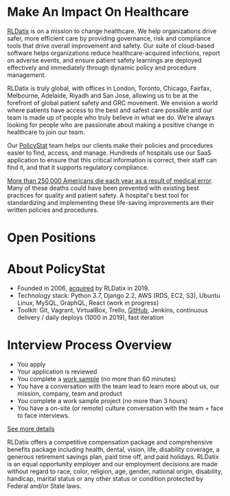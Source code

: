 # Make An Impact On Healthcare

[RLDatix](https://www.rldatix.com) is on a mission to change healthcare.
We help organizations drive safer, more efficient care by providing
governance, risk and compliance tools that drive overall improvement and
safety.
Our suite of cloud-based software helps organizations reduce healthcare-acquired
infections, report on adverse events, and ensure patient safety
learnings are deployed effectively and immediately through dynamic
policy and procedure management. 

RLDatix is truly global, with offices in London, Toronto, Chicago,
Fairfax, Melbourne, Adelaide, Riyadh and San Jose, allowing us to be at
the forefront of global patient safety and GRC movement.
We envision a world where patients have access to the best and safest
care possible and our team is made up of people who truly believe in
what we do.
We’re always looking for people who are passionate about making a
positive change in healthcare to join our team.

Our [PolicyStat](https://rldatix.com/en-us/products/policy-management) team helps our clients make their policies and procedures easier to find, access, and manage. Hundreds of hospitals use our SaaS application to ensure that this critical information is correct, their staff can find it, and that it supports regulatory compliance.

[More than 250,000 Americans die each year as a result of medical
error](https://hub.jhu.edu/2016/05/03/medical-errors-third-leading-cause-of-death/).
Many of these deaths could have been prevented with existing best
practices for quality and patient safety. A hospital's best tool for
standardizing and implementing these life-saving improvements are their
written policies and procedures.

# Open Positions

# About PolicyStat

- Founded in 2006, [acquired](https://www.prnewswire.com/news-releases/rldatix-to-acquire-icontracts-300848612.html) by RLDatix in 2019.
- Technology stack: Python 3.7, Django 2.2, AWS (RDS, EC2, S3), Ubuntu Linux, MySQL, GraphQL, React (work in progress)
- Toolkit: Git, Vagrant, VirtualBox, Trello, [GitHub](https://github.com/policystat), Jenkins, continuous delivery / daily deploys (1000 in 2019), fast iteration

# Interview Process Overview

* You apply
* Your application is reviewed
* You complete a [work sample](https://medium.com/policystat-product-development/why-all-jobs-interviews-should-include-doing-real-work-34b54d393939) (no more than 60 minutes)
* You have a conversation with the team lead to learn more about us, our
  mission, company, team and product
* You complete a work sample project (no more than 3 hours)
* You have a on-site (or remote) culture conversation with the team + face to face interviews.

[See more details](interview_process.md)

RLDatix offers a competitive compensation package and comprehensive benefits package including health, dental, vision, life, disability coverage, a generous retirement savings plan, paid time off, and paid holidays. RLDatix is an equal opportunity employer and our employment decisions are made without regard to race, color, religion, age, gender, national origin, disability, handicap, marital status or any other status or condition protected by Federal and/or State laws.
